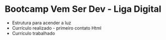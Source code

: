 # Bootcamp Vem Ser Dev - Liga Digital

* Estrutura para acender a luz
* Currículo realizado -  primeiro contato Html
* Currículo trabalhado 
